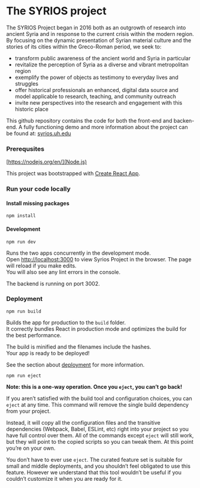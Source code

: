 # The SYRIOS project

The SYRIOS Project began in 2016 both as an outgrowth of research into ancient Syria and in response to the current crisis within the modern region. By focusing on the dynamic presentation of Syrian material culture and the stories of its cities within the Greco-Roman period, we seek to:

- transform public awareness of the ancient world and Syria in particular
- revitalize the perception of Syria as a diverse and vibrant metropolitan region
- exemplify the power of objects as testimony to everyday lives and struggles
- offer historical professionals an enhanced, digital data source and model applicable to research, teaching, and community outreach
- invite new perspectives into the research and engagement with this historic place

This github repository contains the code for both the front-end and backen-end.
A fully functioning demo and more information about the project can be found at: [syrios.uh.edu](https://syrios.uh.edu)


### Prerequsites

[https://nodejs.org/en/](Node.js)

This project was bootstrapped with [Create React App](https://github.com/facebook/create-react-app).

### Run your code locally

#### Install missing packages

`npm install`

#### Development
 `npm run dev`

Runs the two apps concurrently in the development mode.<br>
Open [http://localhost:3000](http://localhost:3000) to view Syrios Project in the browser.
The page will reload if you make edits.<br>
You will also see any lint errors in the console.

The backend is running on port 3002.

### Deployment
 `npm run build`

Builds the app for production to the `build` folder.<br>
It correctly bundles React in production mode and optimizes the build for the best performance.

The build is minified and the filenames include the hashes.<br>
Your app is ready to be deployed!

See the section about [deployment](https://facebook.github.io/create-react-app/docs/deployment) for more information.

`npm run eject`

**Note: this is a one-way operation. Once you `eject`, you can’t go back!**

If you aren’t satisfied with the build tool and configuration choices, you can `eject` at any time. This command will remove the single build dependency from your project.

Instead, it will copy all the configuration files and the transitive dependencies (Webpack, Babel, ESLint, etc) right into your project so you have full control over them. All of the commands except `eject` will still work, but they will point to the copied scripts so you can tweak them. At this point you’re on your own.

You don’t have to ever use `eject`. The curated feature set is suitable for small and middle deployments, and you shouldn’t feel obligated to use this feature. However we understand that this tool wouldn’t be useful if you couldn’t customize it when you are ready for it.

